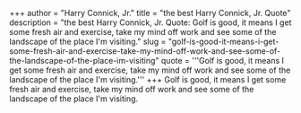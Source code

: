 +++
author = "Harry Connick, Jr."
title = "the best Harry Connick, Jr. Quote"
description = "the best Harry Connick, Jr. Quote: Golf is good, it means I get some fresh air and exercise, take my mind off work and see some of the landscape of the place I'm visiting."
slug = "golf-is-good-it-means-i-get-some-fresh-air-and-exercise-take-my-mind-off-work-and-see-some-of-the-landscape-of-the-place-im-visiting"
quote = '''Golf is good, it means I get some fresh air and exercise, take my mind off work and see some of the landscape of the place I'm visiting.'''
+++
Golf is good, it means I get some fresh air and exercise, take my mind off work and see some of the landscape of the place I'm visiting.
